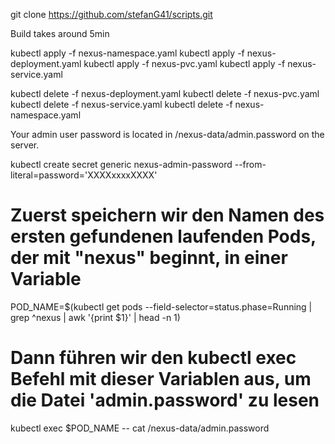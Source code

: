 git clone https://github.com/stefanG41/scripts.git

Build takes around 5min

kubectl apply -f nexus-namespace.yaml
kubectl apply -f nexus-deployment.yaml
kubectl apply -f nexus-pvc.yaml
kubectl apply -f nexus-service.yaml


kubectl delete -f nexus-deployment.yaml
kubectl delete -f nexus-pvc.yaml
kubectl delete -f nexus-service.yaml
kubectl delete -f nexus-namespace.yaml

Your admin user password is located in
/nexus-data/admin.password on the server.

kubectl create secret generic nexus-admin-password --from-literal=password='XXXXxxxxXXXX'

# Zuerst speichern wir den Namen des ersten gefundenen laufenden Pods, der mit "nexus" beginnt, in einer Variable
POD_NAME=$(kubectl get pods --field-selector=status.phase=Running | grep ^nexus | awk '{print $1}' | head -n 1)

# Dann führen wir den kubectl exec Befehl mit dieser Variablen aus, um die Datei 'admin.password' zu lesen
kubectl exec $POD_NAME -- cat /nexus-data/admin.password
